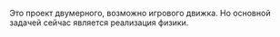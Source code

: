 Это проект двумерного, возможно игрового движка. Но основной задачей сейчас является реализация физики.
